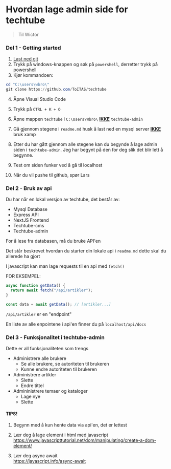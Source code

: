 # Hvordan lage admin side for techtube

> Til Wictor

### Del 1 - Getting started

1. [Last ned git](https://github.com/git-for-windows/git/releases/download/v2.38.1.windows.1/Git-2.38.1-64-bit.exe)
2. Trykk på windows-knappen og søk på `powershell`, derretter trykk på powershell
3. Kjør kommandoen:

```powershell
cd "C:\users\wbro\"
git clone https://github.com/ToITAS/techtube
```

4. Åpne Visual Studio Code
5. Trykk på `CTRL + K + O`

6. Åpne mappen `techtube` i `C:\Users\Wbro\` <u>**IKKE**</u> `techtube-admin`

7. Gå gjennom stegene i `readme.md` husk å last ned en mysql server <u>**IKKE**</u> bruk xamp
8. Etter du har gått gjennom alle stegene kan du begynde å lage admin siden i `techtube-admin`. Jeg har begynt på den for deg slik det blir lett å begynne.

9. Test om siden funker ved å gå til localhost

10. Når du vil pushe til github, spør Lars

### Del 2 - Bruk av api

Du har når en lokal versjon av techtube, det består av:

- Mysql Database
- Express API
- NextJS Frontend
- Techtube-cms
- Techtube-admin

For å lese fra databasen, må du bruke API'en

Det står beskrevet hvordan du starter din lokale api i `readme.md` dette skal du allerede ha gjort

I javascript kan man lage requests til en api med `fetch()`

FOR EKSEMPEL:

```javascript
async function getData() {
  return await fetch("/api/artikler");
}

const data = await getData(); // [artikler...]
```

`/api/artikler` er en "endpoint"

En liste av alle enpointene i api'en finner du på `localhost/api/docs`

### Del 3 - Funksjonalitet i techtube-admin

Dette er all funksjonaliteten som trengs

- Administrere alle brukere
  - Se alle brukere, se autoriteten til brukeren
  - Kunne endre autoriteten til brukeren
- Administrere artikler
  - Slette
  - Endre tittel
- Admininistrere temaer og kataloger
  - Lage nye
  - Slette

#### TIPS!

1. Begynn med å kun hente data via api'en, det er lettest

2. Lær deg å lage element i html med javascript <br>
   https://www.javascripttutorial.net/dom/manipulating/create-a-dom-element/

3. Lær deg async await <br>
   https://javascript.info/async-await

